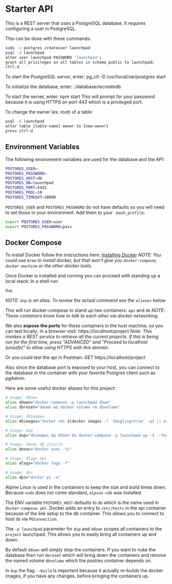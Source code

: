 
# Starter API

This is a REST server that uses a PostgreSQL database.
It requires configuring a user in PostgreSQL.

This can be done with these commands:
````bash
sudo -u postgres createuser launchpad
psql -d launchpad
alter user launchpad PASSWORD 'launchpad';
grant all privileges on all tables in schema public to launchpad;
ctrl-d
````

To start the PostgreSQL server, enter:
pg_ctl -D /usr/local/var/postgres start

To initialize the database, enter:
./database/recreatedb

To start the server, enter:
npm start
This will prompt for your password because it is
using HTTPS on port 443 which is a privileged port.

To change the owner (ex. root) of a table:
```bash
psql -d launchpad
alter table {table-name} owner to {new-owner}
press ctrl-d
```

## Environment Variables

The following environment variables are used for the database and the API:

```bash
POSTGRES_USER=
POSTGRES_PASSWORD=
POSTGRES_HOST=db
POSTGRES_DB=launchpad
POSTGRES_PORT=5432
POSTGRES_POOL=10
POSTGRES_TIMEOUT=30000
```

`POSTGRES_USER` and `POSTGRES_PASSWORD` do not have defaults so you will need to set those in your environment.
Add them to your `.bash_profile`:
```bash
export POSTGRES_USER=user
export POSTGRES_PASSWORD=pass
```

## Docker Compose

To install Docker follow the instructions here: [Installing Docker](https://docs.docker.com/docker-for-mac/install/)
*NOTE: You could use `brew` to install docker, but that won't give you `docker-compose`, `docker-machine` or the other docker tools.*

Once Docker is installed and running you can proceed with standing up a local stack:
In a shell run:
```bash
dup
```
*NOTE: `dup` is an alias. To review the actual command see the `aliases` below*

This will run docker-compose to stand up two containers: `api` and `db`
*NOTE: These containers know how to talk to each other via docker networking.*

We also **expose the ports** for these containers in the host machine, so you can test locally:
In a browser visit: https://localhost/project
*Note: This invokes a REST service to retrieve all the current projects. If this is being run for the first time, press "ADVANCED" and "Proceed to localhost (unsafe)" to allow using HTTPS with this domain.*

Or you could test the api in Postman:
GET https://localhost/project

Also since the database port is exposed to your host, you can connect to the database in the container with your favorite Postgres client such as pgAdmin.

Here are some useful docker aliases for this project:
```bash
# Usage: ddown
alias ddown="docker-compose -p launchpad down"
alias dbreset="ddown && docker volume rm dbvolume"

# Usage: dkimages
alias dkimages="docker rmi $(docker images -f 'dangling=true' -q) || echo No images to kill"

# Usage: dup
alias dup="dkimages && ddown && docker-compose -p launchpad up -d --force-recreate --build"

# Usage: dexec db /bin/sh
alias dexec="docker exec -ti"

# Usage: dlogs api
alias dlogs="docker logs -f"

# Usage: dps
alias dps="docker ps -a"
```

Alpine Linux is used in the containers to keep the size and build times down. Because `sudo` does not come standard, `alpine-sdk` was installed.

The ENV variable `POSTGRES_HOST` defaults to `db` which is the name used in `docker-compose.yml`. Docker adds an entry to `/etc/hosts` in the api container because of the link setup to the db container. This allows you to connect to host `db` via `PGConnection`.

The `-p launchpad` parameter for `dup` and `ddown` scopes all containers to the `project` launchpad. This allows you to easily bring all containers up and down.

By default `ddown` will simply stop the containers. If you want to nuke the database then run `dbreset` which will bring down the containers and remove the named volume `dbvolume` which the postres container depends on.

In `dup` the flag `--build` is important because it actually re-builds the docker images, if you have any changes, before bringing the containers up.
